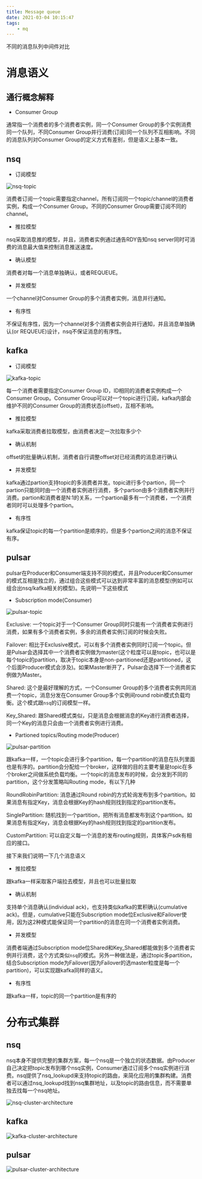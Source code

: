 ```yaml
---
title: Message queue
date: 2021-03-04 10:15:47
tags: 
    - mq
---
```


不同的消息队列中间件对比

# 消息语义

## 通行概念解释

- Consumer Group

通常指一个消费者的多个消费者实例，同一个Consumer Group的多个实例消费同一个队列，不同Consumer Group并行消费(订阅)同一个队列不互相影响。不同的消息队列对Consumer Group的定义方式有差别，但是语义上基本一致。

## nsq

- 订阅模型

![nsq-topic](/images/nsq-topic.gif)

消费者订阅一个topic需要指定channel，所有订阅同一个topic/channel的消费者实例，构成一个Consumer Group。不同的Consumer Group需要订阅不同的channel。

- 推拉模型

nsq采取消息推的模型，并且，消费者实例通过通告RDY告知nsq server同时可消费的消息最大值来控制消息推送速度。

- 确认模型

消费者对每一个消息单独确认，或者REQUEUE。

- 并发模型

一个channel对Consumer Group的多个消费者实例，消息并行通知。

- 有序性

不保证有序性，因为一个channel对多个消费者实例会并行通知，并且消息单独确认(or REQUEUE)设计，nsq不保证消息的有序性。

## kafka


- 订阅模型

![kafka-topic](/images/kafka-topic.png)

每一个消费者需要指定Consumer Group ID，ID相同的消费者实例构成一个Consumer Group。Consumer Group可以对一个topic进行订阅，kafka内部会维护不同的Consumer Group的消费状态(offset)，互相不影响。

- 推拉模型

kafka采取消费者拉取模型，由消费者决定一次拉取多少个

- 确认机制

offset的批量确认机制，消费者自行调整offset对已经消费的消息进行确认

- 并发模型

kafka通过partion支持topic的多消费者并发。topic进行多个partion，同一个partion只能同时由一个消费者实例进行消费，多个partion由多个消费者实例并行消费。partion和消费者是N:1的关系，一个partion最多有一个消费者，一个消费者同时可以处理多个partion。

- 有序性

kafka保证topic的每一个partition是顺序的，但是多个partion之间的消息不保证有序。

## pulsar

pulsar在Producer和Consumer端支持不同的模式，并且Producer和Consumer的模式互相是独立的，通过组合这些模式可以达到非常丰富的消息模型(例如可以组合出nsq/kafka相关的模型)。先说明一下这些模式

- Subscription mode(Consumer)

![pulsar-topic](/images/pulsar-topic.png)


Exclusive: 一个topic对于一个Consumer Group同时只能有一个消费者实例进行消费，如果有多个消费者实例，多余的消费者实例订阅的时候会失败。

Failover: 相比于Exclusive模式，可以有多个消费者实例同时订阅一个topic。但是Pulsar会选择其中一个消费者实例做为master(这个粒度可以是topic，也可以是每个topic的partition，取决于topic本身是non-partitioned还是partitioned，这个后面Producer模式会涉及)。如果Master断开了，Pulsar会选择下一个消费者实例做为Master。

Shared: 这个是最好理解的方式，一个Consumer Group的多个消费者实例共同消费一个topic，消息分发在Consumer Group多个实例间round robin模式负载均衡。这个模式跟`nsq`的订阅模型一样。

Key\_Shared: 跟Shared模式类似，只是消息会根据消息的Key进行消费者选择，同一个Key的消息只会由一个消费者实例进行消费。

- Partioned topics/Routing mode(Producer)

![pulsar-partition](/images/pulsar-partition.png)

跟kafka一样，一个topic会进行多个partition，每一个partition的消息在队列里面也是有序的。partition会分配给一个broker，这样做的目的主要考量是topic在多个broker之间做系统负载均衡。一个topic的消息发布的时候，会分发到不同的partition，这个分发策略叫Routing mode，有以下几种

RoundRobinPartition: 消息通过Round robin的方式轮询发布到多个partition。如果消息有指定Key，消息会根据Key的hash规则找到指定的partition发布。

SinglePartition: 随机找到一个partition，把所有消息都发布到这个partition。如果消息有指定Key，消息会根据Key的hash规则找到指定的partition发布。

CustomPartition: 可以自定义每一个消息的发布routing规则，具体客户sdk有相应的接口。


接下来我们说明一下几个消息语义

- 推拉模型

跟kafka一样采取客户端拉去模型，并且也可以批量拉取

- 确认机制

支持单个消息确认(individual ack)，也支持类似kafka的累积确认(cumulative ack)。但是，cumulative只能在Subscription mode位Exclusive和Failover使用，因为这2种模式能保证同一个partition的消息在同一个消费者实例消费。

- 并发模型

消费者端通过Subscription mode位Shared和Key\_Shared都能做到多个消费者实例并行消费，这个方式类似`nsq`的模式。另外一种做法是，通过topic多partition，结合Subscription mode为Failover(因为Failover的选master粒度是每一个partition)，可以实现跟kafka同样的语义。

- 有序性

跟kafka一样，topic的同一个partition是有序的


# 分布式集群

## nsq

nsq本身不提供完整的集群方案，每一个nsq是一个独立的状态数据。由Producer自己决定把topic发布到哪个nsq实例，Consumer通过订阅多个nsq实例进行消费。nsq提供了nsq\_lookupd来支持topic的路由，来简化应用的集群构建。消费者可以通过nsq\_lookupd找到nsq集群地址，以及topic的路由信息，而不需要单独去找每一个nsq地址。

![nsq-cluster-architecture](/images/nsq_cluster_architecture.png)

## kafka

![kafka-cluster-architecture](/images/kafka_cluster_architecture.jpg)

## pulsar

![pulsar-cluster-architecture](/images/pulsar_cluster_architecture.png)

